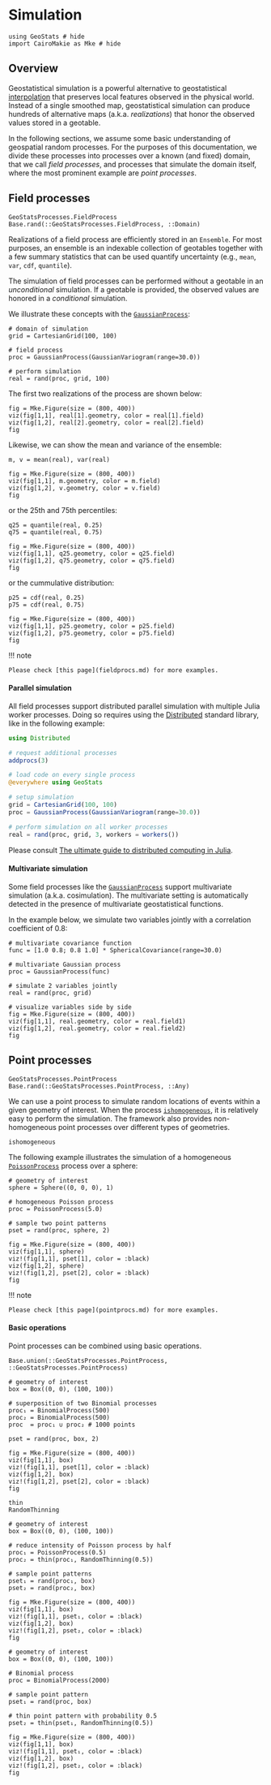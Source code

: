 # Simulation

```@example simulation
using GeoStats # hide
import CairoMakie as Mke # hide
```

## Overview

Geostatistical simulation is a powerful alternative to geostatistical
[interpolation](interpolation.md) that preserves local features observed
in the physical world. Instead of a single smoothed map, geostatistical
simulation can produce hundreds of alternative maps (a.k.a. *realizations*)
that honor the observed values stored in a geotable.

In the following sections, we assume some basic understanding of geospatial
random processes. For the purposes of this documentation, we divide these
processes into processes over a known (and fixed) domain, that we call
*field processes*, and processes that simulate the domain itself, where
the most prominent example are *point processes*.

## Field processes

```@docs
GeoStatsProcesses.FieldProcess
Base.rand(::GeoStatsProcesses.FieldProcess, ::Domain)
```

Realizations of a field process are efficiently stored in an `Ensemble`.
For most purposes, an ensemble is an indexable collection of geotables
together with a few summary statistics that can be used quantify
uncertainty (e.g., `mean`, `var`, `cdf`, `quantile`).

The simulation of field processes can be performed without a geotable in an
*unconditional* simulation. If a geotable is provided, the observed values
are honored in a *conditional* simulation.

We illustrate these concepts with the [`GaussianProcess`](@ref):

```@example simulation
# domain of simulation
grid = CartesianGrid(100, 100)

# field process
proc = GaussianProcess(GaussianVariogram(range=30.0))

# perform simulation
real = rand(proc, grid, 100)
```

The first two realizations of the process are shown below:

```@example simulation
fig = Mke.Figure(size = (800, 400))
viz(fig[1,1], real[1].geometry, color = real[1].field)
viz(fig[1,2], real[2].geometry, color = real[2].field)
fig
```

Likewise, we can show the mean and variance of the ensemble:

```@example simulation
m, v = mean(real), var(real)

fig = Mke.Figure(size = (800, 400))
viz(fig[1,1], m.geometry, color = m.field)
viz(fig[1,2], v.geometry, color = v.field)
fig
```

or the 25th and 75th percentiles:

```@example simulation
q25 = quantile(real, 0.25)
q75 = quantile(real, 0.75)

fig = Mke.Figure(size = (800, 400))
viz(fig[1,1], q25.geometry, color = q25.field)
viz(fig[1,2], q75.geometry, color = q75.field)
fig
```

or the cummulative distribution:

```@example simulation
p25 = cdf(real, 0.25)
p75 = cdf(real, 0.75)

fig = Mke.Figure(size = (800, 400))
viz(fig[1,1], p25.geometry, color = p25.field)
viz(fig[1,2], p75.geometry, color = p75.field)
fig
```

!!! note

    Please check [this page](fieldprocs.md) for more examples.

#### Parallel simulation

All field processes support distributed parallel simulation
with multiple Julia worker processes. Doing so requires using the
[Distributed](https://docs.julialang.org/en/v1/stdlib/Distributed/)
standard library, like in the following example:

```julia
using Distributed

# request additional processes
addprocs(3)

# load code on every single process
@everywhere using GeoStats

# setup simulation
grid = CartesianGrid(100, 100)
proc = GaussianProcess(GaussianVariogram(range=30.0))

# perform simulation on all worker processes
real = rand(proc, grid, 3, workers = workers())
```

Please consult
[The ultimate guide to distributed computing in Julia](https://github.com/Arpeggeo/julia-distributed-computing/tree/master).

#### Multivariate simulation

Some field processes like the [`GaussianProcess`](@ref) support
multivariate simulation (a.k.a. cosimulation). The multivariate
setting is automatically detected in the presence of multivariate
geostatistical functions.

In the example below, we simulate two variables jointly with a
correlation coefficient of 0.8:

```@example simulation
# multivariate covariance function
func = [1.0 0.8; 0.8 1.0] * SphericalCovariance(range=30.0)

# multivariate Gaussian process
proc = GaussianProcess(func)

# simulate 2 variables jointly
real = rand(proc, grid)

# visualize variables side by side
fig = Mke.Figure(size = (800, 400))
viz(fig[1,1], real.geometry, color = real.field1)
viz(fig[1,2], real.geometry, color = real.field2)
fig
```

## Point processes

```@docs
GeoStatsProcesses.PointProcess
Base.rand(::GeoStatsProcesses.PointProcess, ::Any)
```

We can use a point process to simulate random locations of events within
a given geometry of interest. When the process [`ishomogeneous`](@ref), it
is relatively easy to perform the simulation. The framework also provides
non-homogeneous point processes over different types of geometries.

```@docs
ishomogeneous
```

The following example illustrates the simulation of a homogeneous
[`PoissonProcess`](@ref) process over a sphere:

```@example simulation
# geometry of interest
sphere = Sphere((0, 0, 0), 1)

# homogeneous Poisson process
proc = PoissonProcess(5.0)

# sample two point patterns
pset = rand(proc, sphere, 2)

fig = Mke.Figure(size = (800, 400))
viz(fig[1,1], sphere)
viz!(fig[1,1], pset[1], color = :black)
viz(fig[1,2], sphere)
viz!(fig[1,2], pset[2], color = :black)
fig
```

!!! note

    Please check [this page](pointprocs.md) for more examples.

#### Basic operations

Point processes can be combined using basic operations.

```@docs
Base.union(::GeoStatsProcesses.PointProcess, ::GeoStatsProcesses.PointProcess)
```

```@example simulation
# geometry of interest
box = Box((0, 0), (100, 100))

# superposition of two Binomial processes
proc₁ = BinomialProcess(500)
proc₂ = BinomialProcess(500)
proc  = proc₁ ∪ proc₂ # 1000 points

pset = rand(proc, box, 2)

fig = Mke.Figure(size = (800, 400))
viz(fig[1,1], box)
viz!(fig[1,1], pset[1], color = :black)
viz(fig[1,2], box)
viz!(fig[1,2], pset[2], color = :black)
fig
```

```@docs
thin
RandomThinning
```

```@example simulation
# geometry of interest
box = Box((0, 0), (100, 100))

# reduce intensity of Poisson process by half
proc₁ = PoissonProcess(0.5)
proc₂ = thin(proc₁, RandomThinning(0.5))

# sample point patterns
pset₁ = rand(proc₁, box)
pset₂ = rand(proc₂, box)

fig = Mke.Figure(size = (800, 400))
viz(fig[1,1], box)
viz!(fig[1,1], pset₁, color = :black)
viz(fig[1,2], box)
viz!(fig[1,2], pset₂, color = :black)
fig
```

```@example simulation
# geometry of interest
box = Box((0, 0), (100, 100))

# Binomial process
proc = BinomialProcess(2000)

# sample point pattern
pset₁ = rand(proc, box)

# thin point pattern with probability 0.5
pset₂ = thin(pset₁, RandomThinning(0.5))

fig = Mke.Figure(size = (800, 400))
viz(fig[1,1], box)
viz!(fig[1,1], pset₁, color = :black)
viz(fig[1,2], box)
viz!(fig[1,2], pset₂, color = :black)
fig
```

